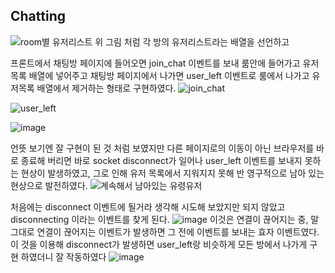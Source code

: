## Chatting


![room별 유저리스트](https://user-images.githubusercontent.com/46738141/144252640-1731eee9-611b-41a1-891a-a722bafb84d7.png)
위 그림 처럼 각 방의 유저리스트라는 배열을 선언하고

프론트에서 채팅방 페이지에 들어오면 join_chat 이벤트를 보내 룸안에 들어가고 유저목록 배열에 넣어주고
채팅방 페이지에서 나가면 user_left 이벤트로 룸에서 나가고 유저목록 배열에서 제거하는 형태로 구현하였다.
![join_chat](https://user-images.githubusercontent.com/46738141/144252484-9dc97e23-21af-4cfd-a7d8-5fdab1a02f15.png)

![user_left](https://user-images.githubusercontent.com/46738141/144252253-11a6a924-a4db-47a1-b0a8-3b95f9e1cc87.png)

![image](https://user-images.githubusercontent.com/46738141/144253287-c0192721-17c9-46dd-bda5-800362c06c3b.png)

언뜻 보기엔 잘 구현이 된 것 처럼 보였지만 다른 페이지로의 이동이 아닌 브라우저를 바로 종료해 버리면
바로 socket disconnect가 일어나 user_left 이벤트를 보내지 못하는 현상이 발생하였고, 그로 인해 유저 목록에서 지워지지 못해 반 영구적으로 남아 있는 현상으로 발전하였다.
![계속해서 남아있는 유령유저](https://user-images.githubusercontent.com/46738141/144254783-66fdb2e2-85d3-4e83-83cd-6076dbf6ac1b.png)

처음에는 disconnect 이벤트에 될거라 생각해 시도해 보았지만
되지 않았고 disconnecting 이라는 이벤트를 찾게 된다.
![image](https://user-images.githubusercontent.com/46738141/144255261-78db6760-d7bd-43fc-8150-b53166097752.png)
이것은 연결이 끊어지는 중, 말 그대로 연결이 끊어지는 이벤트가 발생하면 그 전에 이벤트를 보내는 효자 이벤트였다.
이 것을 이용해 disconnect가 발생하면 user_left랑 비슷하게 모든 방에서 나가게 구현 하였더니
잘 작동하였다
![image](https://user-images.githubusercontent.com/46738141/144264832-adb47e29-bfc3-4186-b1c1-7bcc98f1e2bc.png)

